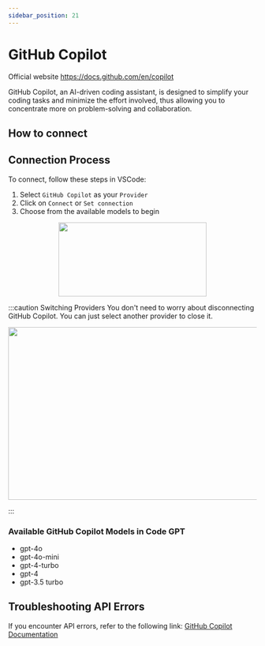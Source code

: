 ```yaml
---
sidebar_position: 21
---
```


# GitHub Copilot
Official website https://docs.github.com/en/copilot

GitHub Copilot, an AI-driven coding assistant, is designed to simplify your coding tasks and minimize the effort involved, thus allowing you to concentrate more on problem-solving and collaboration.

## How to connect
## Connection Process
To connect, follow these steps in VSCode:
1. Select `GitHub Copilot` as your `Provider`
2. Click on `Connect` or `Set connection`
3. Choose from the available models to begin

<p align="center">
  <img width="300" height="150" src="https://github.com/user-attachments/assets/64c3d5c4-ca9f-435c-aed7-cd80f8004666" />
</p>


:::caution Switching Providers
You don't need to worry about disconnecting GitHub Copilot. You can just select another provider to close it.

<p align="center">
  <img width="600" height="350" src="https://github.com/user-attachments/assets/b3466304-2bac-4336-9688-b3507c1473ec" />
</p>
:::

### Available GitHub Copilot Models in Code GPT
- gpt-4o
- gpt-4o-mini
- gpt-4-turbo
- gpt-4
- gpt-3.5 turbo

## Troubleshooting API Errors
If you encounter API errors, refer to the following link: [GitHub Copilot Documentation](https://docs.github.com/en/copilot/about-github-copilot/what-is-github-copilot)
